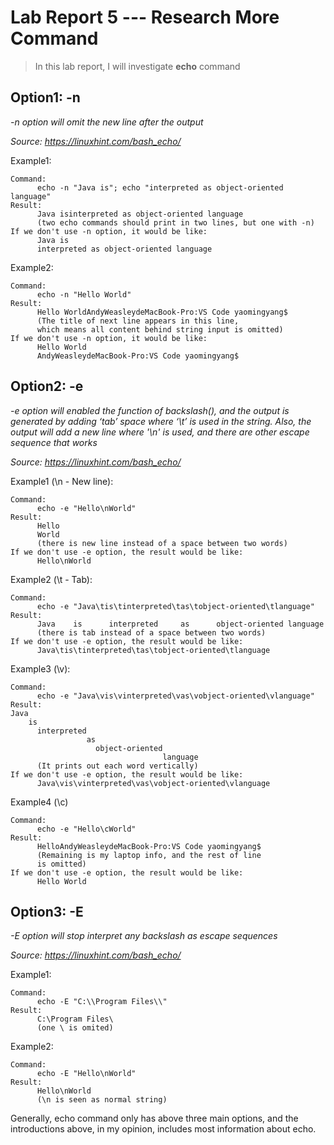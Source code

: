 # Lab Report 5 --- Research More Command

> In this lab report, I will investigate **echo** command

## Option1: -n
*-n option will omit the new line after the output*

*Source: https://linuxhint.com/bash_echo/*

Example1:
```
Command:
      echo -n "Java is"; echo "interpreted as object-oriented language"
Result:
      Java isinterpreted as object-oriented language 
      (two echo commands should print in two lines, but one with -n)
If we don't use -n option, it would be like:
      Java is
      interpreted as object-oriented language
```

Example2:
```
Command:
      echo -n "Hello World"
Result: 
      Hello WorldAndyWeasleydeMacBook-Pro:VS Code yaomingyang$ 
      (The title of next line appears in this line,
      which means all content behind string input is omitted)
If we don't use -n option, it would be like:
      Hello World
      AndyWeasleydeMacBook-Pro:VS Code yaomingyang$ 
```

## Option2: -e
*-e option will enabled the function of backslash(\), and the output is generated by adding ‘tab’ space where ‘\t’ is used in the string.
Also, the output will add a new line where '\n' is used, and there are other escape sequence that works*

*Source: https://linuxhint.com/bash_echo/*

Example1 (\n - New line):
```
Command:
      echo -e "Hello\nWorld"
Result: 
      Hello
      World 
      (there is new line instead of a space between two words)
If we don't use -e option, the result would be like:
      Hello\nWorld
```

Example2 (\t - Tab):
```
Command:
      echo -e "Java\tis\tinterpreted\tas\tobject-oriented\tlanguage"
Result: 
      Java    is      interpreted     as      object-oriented language
      (there is tab instead of a space between two words)
If we don't use -e option, the result would be like:
      Java\tis\tinterpreted\tas\tobject-oriented\tlanguage
 ```
 
Example3 (\v):
```
Command:
      echo -e "Java\vis\vinterpreted\vas\vobject-oriented\vlanguage"
Result: 
Java
    is
      interpreted
                 as
                   object-oriented
                                  language
      (It prints out each word vertically)
If we don't use -e option, the result would be like:
      Java\vis\vinterpreted\vas\vobject-oriented\vlanguage
```

Example4 (\c)
```
Command:
      echo -e "Hello\cWorld"
Result: 
      HelloAndyWeasleydeMacBook-Pro:VS Code yaomingyang$
      (Remaining is my laptop info, and the rest of line
      is omitted)
If we don't use -e option, the result would be like:
      Hello World
```

## Option3: -E
*-E option will stop interpret any backslash as escape sequences*

*Source: https://linuxhint.com/bash_echo/*

Example1:
```
Command:
      echo -E "C:\\Program Files\\"
Result:
      C:\Program Files\
      (one \ is omited)      
```

Example2:
```
Command:
      echo -E "Hello\nWorld"
Result:
      Hello\nWorld
      (\n is seen as normal string)
```

Generally, echo command only has above three main options, and the introductions above, in my opinion, includes most information about echo.


